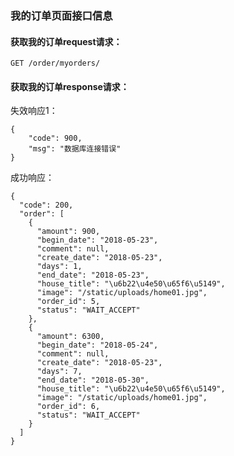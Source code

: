 ### 我的订单页面接口信息

#### 获取我的订单request请求：

	GET /order/myorders/

#### 获取我的订单response请求：

失效响应1：

	{
	    "code": 900,
	    "msg": "数据库连接错误"
	}

成功响应：

	{
	  "code": 200, 
	  "order": [
	    {
	      "amount": 900, 
	      "begin_date": "2018-05-23", 
	      "comment": null, 
	      "create_date": "2018-05-23", 
	      "days": 1, 
	      "end_date": "2018-05-23", 
	      "house_title": "\u6b22\u4e50\u65f6\u5149", 
	      "image": "/static/uploads/home01.jpg", 
	      "order_id": 5, 
	      "status": "WAIT_ACCEPT"
	    }, 
	    {
	      "amount": 6300, 
	      "begin_date": "2018-05-24", 
	      "comment": null, 
	      "create_date": "2018-05-23", 
	      "days": 7, 
	      "end_date": "2018-05-30", 
	      "house_title": "\u6b22\u4e50\u65f6\u5149", 
	      "image": "/static/uploads/home01.jpg", 
	      "order_id": 6, 
	      "status": "WAIT_ACCEPT"
	    }
	  ]
	}
